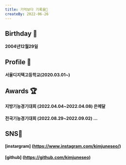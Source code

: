 ```yaml
---
title: 기억보다 기록을📖
createBy: 2022-06-26
---
```


## Birthday 🎉
#### 2004년12월29일
## Profile 📖
#### 서울디지텍고등학교(2020.03.01~)

## Awards 🏆
#### 지방기능경기대회 (2022.04.04~2022.04.08) 은메달
#### 전국기능경기대회 (2022.08.29~2022.09.02) ...

## SNS📱
#### [instargram] (https://www.instagram.com/kimjuneseo/)
#### [github] (https://github.com/kimjuneseo)